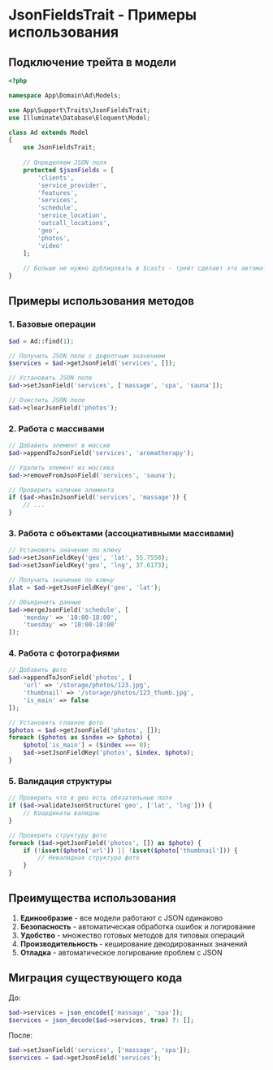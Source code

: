 # JsonFieldsTrait - Примеры использования

## Подключение трейта в модели

```php
<?php

namespace App\Domain\Ad\Models;

use App\Support\Traits\JsonFieldsTrait;
use Illuminate\Database\Eloquent\Model;

class Ad extends Model
{
    use JsonFieldsTrait;
    
    // Определяем JSON поля
    protected $jsonFields = [
        'clients',
        'service_provider',
        'features',
        'services',
        'schedule',
        'service_location',
        'outcall_locations',
        'geo',
        'photos',
        'video'
    ];
    
    // Больше не нужно дублировать в $casts - трейт сделает это автоматически!
}
```

## Примеры использования методов

### 1. Базовые операции

```php
$ad = Ad::find(1);

// Получить JSON поле с дефолтным значением
$services = $ad->getJsonField('services', []);

// Установить JSON поле
$ad->setJsonField('services', ['massage', 'spa', 'sauna']);

// Очистить JSON поле
$ad->clearJsonField('photos');
```

### 2. Работа с массивами

```php
// Добавить элемент в массив
$ad->appendToJsonField('services', 'aromatherapy');

// Удалить элемент из массива
$ad->removeFromJsonField('services', 'sauna');

// Проверить наличие элемента
if ($ad->hasInJsonField('services', 'massage')) {
    // ...
}
```

### 3. Работа с объектами (ассоциативными массивами)

```php
// Установить значение по ключу
$ad->setJsonFieldKey('geo', 'lat', 55.7558);
$ad->setJsonFieldKey('geo', 'lng', 37.6173);

// Получить значение по ключу
$lat = $ad->getJsonFieldKey('geo', 'lat');

// Объединить данные
$ad->mergeJsonField('schedule', [
    'monday' => '10:00-18:00',
    'tuesday' => '10:00-18:00'
]);
```

### 4. Работа с фотографиями

```php
// Добавить фото
$ad->appendToJsonField('photos', [
    'url' => '/storage/photos/123.jpg',
    'thumbnail' => '/storage/photos/123_thumb.jpg',
    'is_main' => false
]);

// Установить главное фото
$photos = $ad->getJsonField('photos', []);
foreach ($photos as $index => $photo) {
    $photo['is_main'] = ($index === 0);
    $ad->setJsonFieldKey('photos', $index, $photo);
}
```

### 5. Валидация структуры

```php
// Проверить что в geo есть обязательные поля
if ($ad->validateJsonStructure('geo', ['lat', 'lng'])) {
    // Координаты валидны
}

// Проверить структуру фото
foreach ($ad->getJsonField('photos', []) as $photo) {
    if (!isset($photo['url']) || !isset($photo['thumbnail'])) {
        // Невалидная структура фото
    }
}
```

## Преимущества использования

1. **Единообразие** - все модели работают с JSON одинаково
2. **Безопасность** - автоматическая обработка ошибок и логирование
3. **Удобство** - множество готовых методов для типовых операций
4. **Производительность** - кеширование декодированных значений
5. **Отладка** - автоматическое логирование проблем с JSON

## Миграция существующего кода

До:
```php
$ad->services = json_encode(['massage', 'spa']);
$services = json_decode($ad->services, true) ?: [];
```

После:
```php
$ad->setJsonField('services', ['massage', 'spa']);
$services = $ad->getJsonField('services');
```